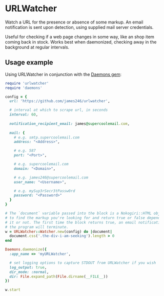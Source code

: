 URLWatcher
==========

Watch a URL for the presence or absence of some markup. An email notification is sent upon detection, using supplied mail server credentials.

Useful for checking if a web page changes in some way, like an shop item coming back in stock. Works best when daemonized, checking away in the background at regular intervals.

Usage example
-------------

Using URLWatcher in conjunction with the [Daemons gem](https://github.com/thuehlinger/daemons):

```ruby
require 'urlwatcher'
require 'daemons'

config = {
  url: 'https://github.com/james246/urlwatcher',

  # interval at which to scrape url, in seconds
  interval: 60, 
  
  notification_recipient_email: james@supercoolemail.com,
  
  mail: {
    # e.g. smtp.supercoolemail.com
    address: "<Address>", 

    # e.g. 587
    port: "<Port>", 

    # e.g. supercoolemail.com
    domain: "<Domain>", 

    # e.g. james246@supercoolemail.com
    user_name: "<Username>", 

    # e.g. mySup3rSecr3tPassw0rd
    password: "<Password>" 
  }
}

# The `document` variable passed into the block is a Nokogiri::HTML object. Use selectors on it
# to find the markup you're looking for and return true or false depending on whether you find
# it or not. The first time the block returns true, an email notification will be sent and
# the program will terminate.
w = URLWatcher::Watcher.new(config) do |document|
  document.css('.the-div-i-am-seeking').length > 0
end

Daemons.daemonize({
  :app_name => 'myURLWatcher',

  # set logging options to capture STDOUT from URLWatcher if you wish
  log_output: true, 
  dir_mode: :normal,
  dir: File.expand_path(File.dirname(__FILE__))
})

w.start
```
